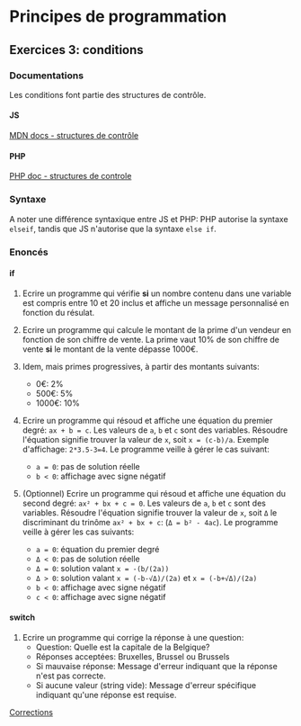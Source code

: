 # Principes de programmation

## Exercices 3: conditions

### Documentations

Les conditions font partie des structures de contrôle.

#### JS

[MDN docs - structures de contrôle](https://developer.mozilla.org/fr/docs/Web/JavaScript/Reference#contr%C3%B4le_du_flux_dex%C3%A9cution)

#### PHP

[PHP doc - structures de controle](https://www.php.net/manual/fr/language.control-structures.php)

### Syntaxe

A noter une différence syntaxique entre JS et PHP: PHP autorise la syntaxe `elseif`, tandis que JS n'autorise que la syntaxe `else if`. 

### Enoncés

#### if

1. Ecrire un programme qui vérifie **si** un nombre contenu dans une variable est compris entre 10 et 20 inclus et affiche un message personnalisé en fonction du résulat.

2. Ecrire un programme qui calcule le montant de la prime d'un vendeur en fonction de son chiffre de vente. La prime vaut 10% de son chiffre de vente **si** le montant de la vente dépasse 1000€.

3. Idem, mais primes progressives, à partir des montants suivants: 
    - 0€: 2%
    - 500€: 5%
    - 1000€: 10%

4. Ecrire un programme qui résoud et affiche une équation du premier degré: `ax + b = c`. Les valeurs de `a`, `b` et `c` sont des variables. Résoudre l'équation signifie trouver la valeur de `x`, soit `x = (c-b)/a`. Exemple d'affichage: `2*3.5-3=4`. Le programme veille à gérer le cas suivant:
    - `a = 0`: pas de solution réelle
    - `b < 0`: affichage avec signe négatif

5. (Optionnel) Ecrire un programme qui résoud et affiche une équation du second degré: `ax² + bx + c = 0`. Les valeurs de `a`, `b` et `c` sont des variables. Résoudre l'équation signifie trouver la valeur de `x`, soit `Δ` le discriminant du trinôme `ax² + bx + c`: (`Δ = b² - 4ac`). Le programme veille à gérer les cas suivants: 
    - `a = 0`: équation du premier degré
    - `Δ < 0`: pas de solution réelle  
    - `Δ = 0`: solution valant `x = -(b/(2a))`
    - `Δ > 0`: solution valant `x = (-b-√Δ)/(2a)` et `x = (-b+√Δ)/(2a)`
    - `b < 0`: affichage avec signe négatif
    - `c < 0`: affichage avec signe négatif

#### switch

1. Ecrire un programme qui corrige la réponse à une question:
    - Question: Quelle est la capitale de la Belgique?
    - Réponses acceptées: Bruxelles, Brussel ou Brussels
    - Si mauvaise réponse: Message d'erreur indiquant que la réponse n'est pas correcte.
    - Si aucune valeur (string vide): Message d'erreur spécifique indiquant qu'une réponse est requise.

[Corrections](./corrections)
